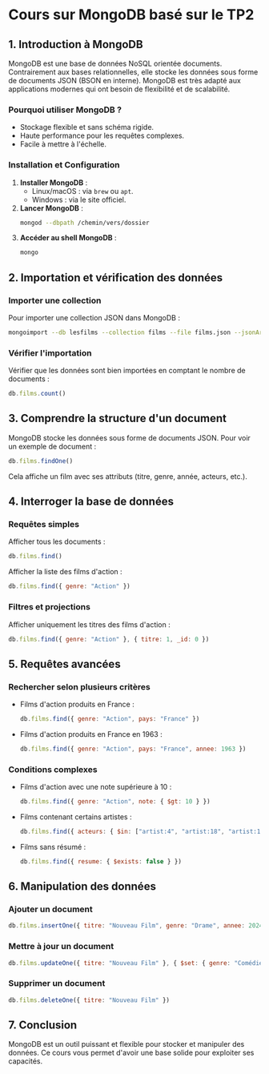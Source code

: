 # Cours sur MongoDB basé sur le TP2

## 1. Introduction à MongoDB

MongoDB est une base de données NoSQL orientée documents. Contrairement aux bases relationnelles, elle stocke les données sous forme de documents JSON (BSON en interne). MongoDB est très adapté aux applications modernes qui ont besoin de flexibilité et de scalabilité.

### Pourquoi utiliser MongoDB ?

- Stockage flexible et sans schéma rigide.
- Haute performance pour les requêtes complexes.
- Facile à mettre à l'échelle.

### Installation et Configuration

1. **Installer MongoDB** :
   - Linux/macOS : via `brew` ou `apt`.
   - Windows : via le site officiel.
2. **Lancer MongoDB** :
   ```bash
   mongod --dbpath /chemin/vers/dossier
   ```
3. **Accéder au shell MongoDB** :
   ```bash
   mongo
   ```

## 2. Importation et vérification des données

### Importer une collection

Pour importer une collection JSON dans MongoDB :

```bash
mongoimport --db lesfilms --collection films --file films.json --jsonArray
```

### Vérifier l'importation

Vérifier que les données sont bien importées en comptant le nombre de documents :

```javascript
db.films.count()
```

## 3. Comprendre la structure d'un document

MongoDB stocke les données sous forme de documents JSON. Pour voir un exemple de document :

```javascript
db.films.findOne()
```

Cela affiche un film avec ses attributs (titre, genre, année, acteurs, etc.).

## 4. Interroger la base de données

### Requêtes simples

Afficher tous les documents :

```javascript
db.films.find()
```

Afficher la liste des films d'action :

```javascript
db.films.find({ genre: "Action" })
```

### Filtres et projections

Afficher uniquement les titres des films d'action :

```javascript
db.films.find({ genre: "Action" }, { titre: 1, _id: 0 })
```

## 5. Requêtes avancées

### Rechercher selon plusieurs critères

- Films d'action produits en France :
  ```javascript
  db.films.find({ genre: "Action", pays: "France" })
  ```
- Films d'action produits en France en 1963 :
  ```javascript
  db.films.find({ genre: "Action", pays: "France", annee: 1963 })
  ```

### Conditions complexes

- Films d'action avec une note supérieure à 10 :

  ```javascript
  db.films.find({ genre: "Action", note: { $gt: 10 } })
  ```

- Films contenant certains artistes :

  ```javascript
  db.films.find({ acteurs: { $in: ["artist:4", "artist:18", "artist:11"] } })
  ```

- Films sans résumé :

  ```javascript
  db.films.find({ resume: { $exists: false } })
  ```

## 6. Manipulation des données

### Ajouter un document

```javascript
db.films.insertOne({ titre: "Nouveau Film", genre: "Drame", annee: 2024 })
```

### Mettre à jour un document

```javascript
db.films.updateOne({ titre: "Nouveau Film" }, { $set: { genre: "Comédie" } })
```

### Supprimer un document

```javascript
db.films.deleteOne({ titre: "Nouveau Film" })
```

## 7. Conclusion

MongoDB est un outil puissant et flexible pour stocker et manipuler des données. Ce cours vous permet d'avoir une base solide pour exploiter ses capacités.


